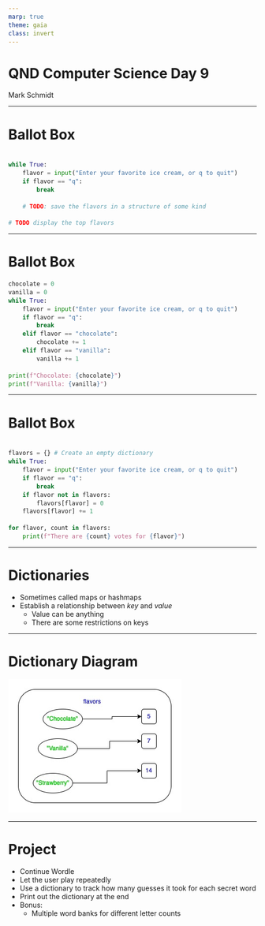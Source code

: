 ```yaml
---
marp: true
theme: gaia
class: invert
---
```


# QND Computer Science Day 9
Mark Schmidt

--- 

# Ballot Box 

```python

while True:
    flavor = input("Enter your favorite ice cream, or q to quit")
    if flavor == "q":
        break

    # TODO: save the flavors in a structure of some kind

# TODO display the top flavors

```

---

# Ballot Box

```python
chocolate = 0
vanilla = 0
while True:
    flavor = input("Enter your favorite ice cream, or q to quit")
    if flavor == "q":
        break
    elif flavor == "chocolate":
        chocolate += 1
    elif flavor == "vanilla":
        vanilla += 1

print(f"Chocolate: {chocolate}")
print(f"Vanilla: {vanilla}")
```


---

# Ballot Box 

```python

flavors = {} # Create an empty dictionary
while True:
    flavor = input("Enter your favorite ice cream, or q to quit")
    if flavor == "q":
        break
    if flavor not in flavors:
        flavors[flavor] = 0
    flavors[flavor] += 1

for flavor, count in flavors:
    print(f"There are {count} votes for {flavor}")

```

<!-- Note that flavor, count is a TUPLE -->

---

# Dictionaries

- Sometimes called maps or hashmaps
- Establish a relationship between *key* and *value*
    - Value can be anything
    - There are some restrictions on keys

---

# Dictionary Diagram 


![bg h:400](../assets/dictionary.jpg)

--- 

# Project

- Continue Wordle
- Let the user play repeatedly
- Use a dictionary to track how many guesses it took for each secret word
- Print out the dictionary at the end
- Bonus:
    - Multiple word banks for different letter counts
